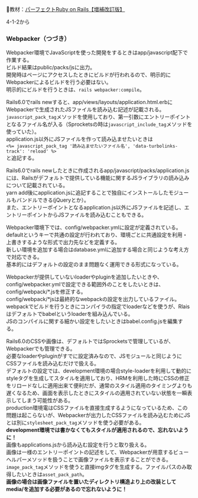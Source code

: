 
:open_book:教材：[パーフェクトRuby on Rails【増補改訂版】](https://gihyo.jp/book/2020/978-4-297-11462-6)

4-1-2から

### Webpacker（つづき）

Webpacker環境でJavaScriptを使った開発をするときはapp/javascript配下で作業する。  
ビルド結果はpublic/packs/jsに出力。  
開発時はページにアクセスしたときにビルドが行われるので、明示的にWebpackerによるビルドを行う必要はない。  
明示的にビルドを行うときは、`rails webpacker:compile`。  

Rails6.0でrails newすると、app/views/layouts/application.html.erbにWebpackerで生成されたJSファイルを読み込む記述が記載される。  
`javascript_pack_tag`メソッドを使用しており、第一引数にエントリーポイントとなるファイル名が入る（Sprocketsの時は`javascript_include_tag`メソッドを使っていた）。  
application.js以外にJSファイルを作って読み込ませたいときは  
`<%= javascript_pack_tag '読み込ませたいファイル名', 'data-turbolinks-track': 'reload' %>`  
と追記する。  

Rails6.0でrails newしたときに作成されるapp/javascript/packs/application.jsには、Railsがデフォルトで提供している機能に関するJSライブラリの読み込みについて記載されている。  
yarn add後にapplication.jsに追記することで独自にインストールしたモジュールもバンドルできる(jQueryとか）。  
また、エントリーポイントとなるapplication.js以外にJSファイルを記述し、エントリーポイントからJSファイルを読み込むこともできる。  

Webpacker環境下では、config/webpacker.ymlに設定が定義されている。  
defaultというキーで共通の設定が行われており、環境ごとに共通設定を利用・上書きするような形式で出力先などを定義する。  
新しい環境を追加する場合はdatabase.ymlに追加する場合と同じような考え方で対応できる。  
基本的にはデフォルトの設定のまま問題なく運用できる形式になっている。  

Webpackerが提供していないloaderやpluginを追加したいときや、config/webpacker.ymlで設定できる範囲外のことをしたいときは、config/webpack/*.jsを修正する。  
config/webpack/*jsは最終的なwebpackの設定を出力しているファイル。  
webpackでビルドを行うときにコンパイラの指定でloaderなどを使うが、Rlaisはデフォルトでbabelというloaderを組み込んでいる。  
JSのコンパイルに関する細かい設定をしたいときはbabel.config.jsを編集する。  

Rails6.0のCSSや画像は、デフォルトではSprocketsで管理しているが、Webpackerでも管理できる。  
必要なloaderやpluginがすでに設定済みなので、JSモジュールと同じようにCSSファイルを読み込むだけで扱える。  
デフォルトの設定では、development環境の場合style-loaderを利用して動的にstyleタグを生成してスタイルを適用しており、HRMを利用した時にCSSの修正をリロードなしに適用出来て便利だが、通常のスタイル適用のタイミングよりも遅くなるため、画面を表示したときにスタイルの適用されていない状態を一瞬表示してしまう可能性がある。  
production環境電はCSSファイルを直接生成するようになっているため、この問題は起こらないが、Webpackerが出力したCSSファイルを読み込むためにJSとは別に`stylesheet_pack_tag`メソッドを使う必要がある。  
**development環境では書かなくてもスタイルが適用されるので、忘れないように！**  
画像もapplications.jsから読み込む設定を行うと取り扱える。  
画像は一様のエントリーポイントの記述をして、Webpackerが用意するビューヘルパーメソッドを扱うことで画像ファイルを表示することができる。  
`image_pack_tag`メソッドを使うと直接imgタグを生成する。ファイルパスのみ取得したいときは`asset_pack_path`。  
**画像の場合は画像ファイルを置いたディレクトリ構造より上の改装としてmedia/を追加する必要があるので忘れないように！**



